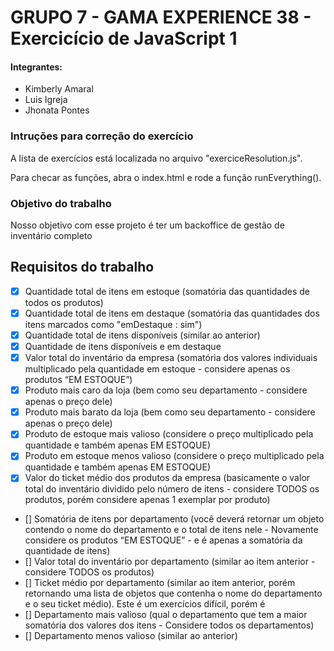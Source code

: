 # GRUPO 7 - GAMA EXPERIENCE 38 - Exercicício de JavaScript 1

#### Integrantes: 

* Kimberly Amaral
* Luis Igreja
* Jhonata Pontes

### Intruções para correção do exercício

A lista de exercícios está localizada no arquivo "exerciceResolution.js".

Para checar as funções, abra o index.html e rode a função runEverything().


### Objetivo do trabalho
Nosso objetivo com esse projeto é ter um backoffice de gestão de inventário completo 

## Requisitos do trabalho

- [x] Quantidade total de itens em estoque (somatória das quantidades de todos os produtos)
- [x] Quantidade total de itens em destaque (somatória das quantidades dos itens marcados como "emDestaque : sim")
- [x] Quantidade total de itens disponíveis (similar ao anterior)
- [x] Quantidade de itens disponíveis e em destaque
- [x] Valor total do inventário da empresa (somatória dos valores individuais multiplicado pela quantidade em estoque - considere apenas os produtos “EM ESTOQUE”)
- [x] Produto mais caro da loja (bem como seu departamento - considere apenas o preço dele)
- [x] Produto mais barato da loja (bem como seu departamento - considere apenas o preço dele)
- [x] Produto de estoque mais valioso (considere o preço multiplicado pela quantidade e também apenas EM ESTOQUE)
- [x] Produto em estoque menos valioso (considere o preço multiplicado pela quantidade e também apenas EM ESTOQUE)
- [x] Valor do ticket médio dos produtos da empresa (basicamente o valor total do inventário dividido pelo número de itens - considere TODOS os produtos, porém considere apenas 1 exemplar por produto)
- [] Somatória de itens por departamento (você deverá retornar um objeto contendo o nome do departamento e o total de itens nele - Novamente considere os produtos “EM ESTOQUE” - e é apenas a somatória da quantidade de itens)
- [] Valor total do inventário por departamento (similar ao item anterior - considere TODOS os produtos)
- [] Ticket médio por departamento (similar ao item anterior, porém retornando uma lista de objetos que contenha o nome do departamento e o seu ticket médio). Este é um exercícios difícil, porém é 
- [] Departamento mais valioso (qual o departamento que tem a maior somatória dos valores dos itens - Considere todos os departamentos)
- [] Departamento menos valioso (similar ao anterior)